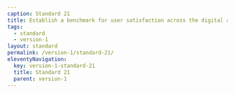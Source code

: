 ```yaml
---
caption: Standard 21
title: Establish a benchmark for user satisfaction across the digital and assisted digital service. Report performance data on the Performance Platform.
tags:
  - standard
  - version-1
layout: standard
permalink: /version-1/standard-21/
eleventyNavigation:
  key: version-1-standard-21
  title: Standard 21
  parent: version-1
---
```

